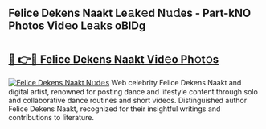 ## Felice Dekens Naakt Le𝚊k𝚎d N𝚞𝚍es - Part-kNO Photos Vid𝚎o Le𝚊ks oBlDg

# <h2><a href="http://fb1d9ld.evod.top/?m=Felice+Dekens+Naakt">🔗 👉🔴 Felice Dekens Naakt Vid𝚎o Ph𝚘t𝚘s</a></h2>

[![Felice Dekens Naakt N𝚞d𝚎s](https://i.imgur.com/8V9OHl7.gif)](http://fb1d9ld.evod.top/?m=Felice+Dekens+Naakt)
Web celebrity Felice Dekens Naakt and digital artist, renowned for posting dance and lifestyle content through solo and collaborative dance routines and short videos. Distinguished author Felice Dekens Naakt, recognized for their insightful writings and contributions to literature. 
